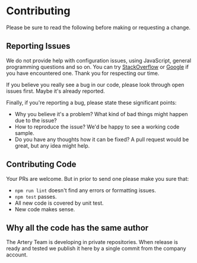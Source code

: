 # Contributing

Please be sure to read the following before making or requesting a change.

## Reporting Issues

We do not provide help with configuration issues, using JavaScript, general programming questions and so on. You can try
[StackOverflow](https://stackoverflow.com/) or [Google](https://www.google.com/) if you have encountered one. Thank you
for respecting our time.

If you believe you really see a bug in our code, please look through open issues first. Maybe it's already reported.

Finally, if you're reporting a bug, please state these significant points:

 - Why you believe it's a problem? What kind of bad things might happen due to the issue?
 - How to reproduce the issue? We'd be happy to see a working code sample.
 - Do you have any thoughts how it can be fixed? A pull request would be great, but any idea might help.

## Contributing Code

Your PRs are welcome. But in prior to send one please make you sure that:

 - `npm run lint` doesn't find any errors or formatting issues.
 - `npm test` passes.
 - All new code is covered by unit test.
 - New code makes sense.

## Why all the code has the same author

The Artery Team is developing in private repositories. When release is ready and tested we publish it here
by a single commit from the company account.
